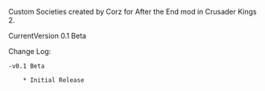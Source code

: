 Custom Societies created by Corz for After the End mod in Crusader Kings 2.

CurrentVersion 0.1 Beta

Change Log:
	
	-v0.1 Beta
		
		* Initial Release
